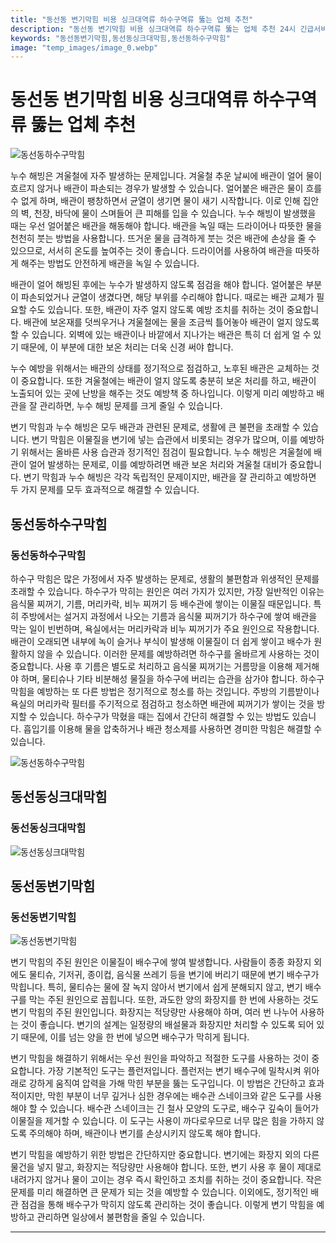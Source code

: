 ```yaml
---
title: "동선동 변기막힘 비용 싱크대역류 하수구역류 뚫는 업체 추천"
description: "동선동 변기막힘 비용 싱크대역류 하수구역류 뚫는 업체 추천 24시 긴급서비스"
keywords: "동선동변기막힘,동선동싱크대막힘,동선동하수구막힘"
image: "temp_images/image_0.webp"
---
```


# 동선동 변기막힘 비용 싱크대역류 하수구역류 뚫는 업체 추천

![동선동하수구막힘](temp_images/image_2.webp) 

누수 해빙은 겨울철에 자주 발생하는 문제입니다. 겨울철 추운 날씨에 배관이 얼어 물이 흐르지 않거나 배관이 파손되는 경우가 발생할 수 있습니다. 얼어붙은 배관은 물이 흐를 수 없게 하며, 배관이 팽창하면서 균열이 생기면 물이 새기 시작합니다. 이로 인해 집안의 벽, 천장, 바닥에 물이 스며들어 큰 피해를 입을 수 있습니다. 누수 해빙이 발생했을 때는 우선 얼어붙은 배관을 해동해야 합니다. 배관을 녹일 때는 드라이어나 따뜻한 물을 천천히 붓는 방법을 사용합니다. 뜨거운 물을 급격하게 붓는 것은 배관에 손상을 줄 수 있으므로, 서서히 온도를 높여주는 것이 좋습니다. 드라이어를 사용하여 배관을 따뜻하게 해주는 방법도 안전하게 배관을 녹일 수 있습니다.

배관이 얼어 해빙된 후에는 누수가 발생하지 않도록 점검을 해야 합니다. 얼어붙은 부분이 파손되었거나 균열이 생겼다면, 해당 부위를 수리해야 합니다. 때로는 배관 교체가 필요할 수도 있습니다. 또한, 배관이 자주 얼지 않도록 예방 조치를 취하는 것이 중요합니다. 배관에 보온재를 덧씌우거나 겨울철에는 물을 조금씩 틀어놓아 배관이 얼지 않도록 할 수 있습니다. 외벽에 있는 배관이나 바깥에서 지나가는 배관은 특히 더 쉽게 얼 수 있기 때문에, 이 부분에 대한 보온 처리는 더욱 신경 써야 합니다.

누수 예방을 위해서는 배관의 상태를 정기적으로 점검하고, 노후된 배관은 교체하는 것이 중요합니다. 또한 겨울철에는 배관이 얼지 않도록 충분히 보온 처리를 하고, 배관이 노출되어 있는 곳에 난방을 해주는 것도 예방책 중 하나입니다. 이렇게 미리 예방하고 배관을 잘 관리하면, 누수 해빙 문제를 크게 줄일 수 있습니다.

변기 막힘과 누수 해빙은 모두 배관과 관련된 문제로, 생활에 큰 불편을 초래할 수 있습니다. 변기 막힘은 이물질을 변기에 넣는 습관에서 비롯되는 경우가 많으며, 이를 예방하기 위해서는 올바른 사용 습관과 정기적인 점검이 필요합니다. 누수 해빙은 겨울철에 배관이 얼어 발생하는 문제로, 이를 예방하려면 배관 보온 처리와 겨울철 대비가 중요합니다. 변기 막힘과 누수 해빙은 각각 독립적인 문제이지만, 배관을 잘 관리하고 예방하면 두 가지 문제를 모두 효과적으로 해결할 수 있습니다.


## 동선동하수구막힘

### 동선동하수구막힘

하수구 막힘은 많은 가정에서 자주 발생하는 문제로, 생활의 불편함과 위생적인 문제를 초래할 수 있습니다. 하수구가 막히는 원인은 여러 가지가 있지만, 가장 일반적인 이유는 음식물 찌꺼기, 기름, 머리카락, 비누 찌꺼기 등 배수관에 쌓이는 이물질 때문입니다. 특히 주방에서는 설거지 과정에서 나오는 기름과 음식물 찌꺼기가 하수구에 쌓여 배관을 막는 일이 빈번하며, 욕실에서는 머리카락과 비누 찌꺼기가 주요 원인으로 작용합니다. 배관이 오래되면 내부에 녹이 슬거나 부식이 발생해 이물질이 더 쉽게 쌓이고 배수가 원활하지 않을 수 있습니다. 이러한 문제를 예방하려면 하수구를 올바르게 사용하는 것이 중요합니다. 사용 후 기름은 별도로 처리하고 음식물 찌꺼기는 거름망을 이용해 제거해야 하며, 물티슈나 기타 비분해성 물질을 하수구에 버리는 습관을 삼가야 합니다. 하수구 막힘을 예방하는 또 다른 방법은 정기적으로 청소를 하는 것입니다. 주방의 기름받이나 욕실의 머리카락 필터를 주기적으로 점검하고 청소하면 배관에 찌꺼기가 쌓이는 것을 방지할 수 있습니다. 하수구가 막혔을 때는 집에서 간단히 해결할 수 있는 방법도 있습니다. 흡입기를 이용해 물을 압축하거나 배관 청소제를 사용하면 경미한 막힘은 해결할 수 있습니다. 

![동선동하수구막힘](temp_images/image_8.webp) 



## 동선동싱크대막힘

### 동선동싱크대막힘

![동선동싱크대막힘](temp_images/image_3.webp) 



## 동선동변기막힘

### 동선동변기막힘

![동선동변기막힘](temp_images/image_9.webp) 

  변기 막힘의 주된 원인은 이물질이 배수구에 쌓여 발생합니다. 사람들이 종종 화장지 외에도 물티슈, 기저귀, 종이컵, 음식물 쓰레기 등을 변기에 버리기 때문에 변기 배수구가 막힙니다. 특히, 물티슈는 물에 잘 녹지 않아서 변기에서 쉽게 분해되지 않고, 변기 배수구를 막는 주된 원인으로 꼽힙니다. 또한, 과도한 양의 화장지를 한 번에 사용하는 것도 변기 막힘의 주된 원인입니다. 화장지는 적당량만 사용해야 하며, 여러 번 나누어 사용하는 것이 좋습니다. 변기의 설계는 일정량의 배설물과 화장지만 처리할 수 있도록 되어 있기 때문에, 이를 넘는 양을 한 번에 넣으면 배수구가 막히게 됩니다.

변기 막힘을 해결하기 위해서는 우선 원인을 파악하고 적절한 도구를 사용하는 것이 중요합니다. 가장 기본적인 도구는 플런저입니다. 플런저는 변기 배수구에 밀착시켜 위아래로 강하게 움직여 압력을 가해 막힌 부분을 뚫는 도구입니다. 이 방법은 간단하고 효과적이지만, 막힌 부분이 너무 깊거나 심한 경우에는 배수관 스네이크와 같은 도구를 사용해야 할 수 있습니다. 배수관 스네이크는 긴 철사 모양의 도구로, 배수구 깊숙이 들어가 이물질을 제거할 수 있습니다. 이 도구는 사용이 까다로우므로 너무 많은 힘을 가하지 않도록 주의해야 하며, 배관이나 변기를 손상시키지 않도록 해야 합니다.

변기 막힘을 예방하기 위한 방법은 간단하지만 중요합니다. 변기에는 화장지 외의 다른 물건을 넣지 말고, 화장지는 적당량만 사용해야 합니다. 또한, 변기 사용 후 물이 제대로 내려가지 않거나 물이 고이는 경우 즉시 확인하고 조치를 취하는 것이 중요합니다. 작은 문제를 미리 해결하면 큰 문제가 되는 것을 예방할 수 있습니다. 이외에도, 정기적인 배관 점검을 통해 배수구가 막히지 않도록 관리하는 것이 좋습니다. 이렇게 변기 막힘을 예방하고 관리하면 일상에서 불편함을 줄일 수 있습니다.

---

